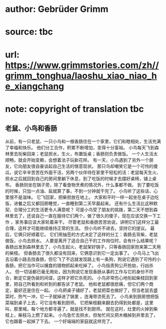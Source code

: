 # author: Gebrüder Grimm
# source: tbc
# url: https://www.grimmstories.com/zh//grimm_tonghua/laoshu_xiao_niao_he_xiangchang
# note: copyright of translation tbc

## 老鼠、小鸟和香肠 

从前，有一只老鼠、一只小鸟和一根香肠住在一个家里，它们和睦相处，生活充满了幸福和快乐。
他们分工合作，积累不断增加，变得十分富裕。
小鸟每天飞到森林里去衔柴回来；老鼠担水，生火，布置饭桌；香肠则负责做饭。
一个人生活太顺畅，就会开始变赖，会想着法子玩新花样。
有一天，小鸟遇到了另外一个朋友，它向朋友很自豪谈起自己生活的惬意现状。
那只鸟却嘲笑它是一个可怜的傻瓜，说它辛辛苦苦在外面干活，另两个伙伴待在家里干轻松的活：老鼠每天生火、担水之后就回到自己的房间里躺下休息，到了吃饭的时候才去摆好桌椅，铺上桌布。
香肠则坐在锅子旁，除了看食物烹煮的情况外，什么事都不做。
到了要吃饭的时候，只加一点油、盐就算了事，不到一分钟就干完了。
小鸟听了这些话，心里很不是滋味。 它飞回家，把柴担放在地上。
大家和平时一样一起坐在桌子边吃饭，进餐之后又都回房睡觉，一直睡到第二天早晨起来。
还有什么生活比这种默契、合理分工的生活更令人满意呢？
可是小鸟受了朋友的挑拨，第二天不想到森林里去了，还说自己一直在服待它们两个，做了很久的傻子，现在应该交换一下工作
，家务事应该大家轮着来干。
尽管老鼠和香肠苦苦劝说，讲明它们这样分工最合理，这样才可能继续维持正常的生活。
但小鸟听不进去，坚持它的提议。 最后，它俩只好顺着它。
它们用抽签的方式决定了这样的分工：香肠去背柴，老鼠做饭，小鸟去担水。
人要是离开了适合自己干的工作岗位时，会有什么结果呢？
香肠出发到森林里去了，小鸟生起火，老鼠架好锅子，只等香肠回家担来第二天用的柴枝。
但香肠去了很久都没有回来，它俩意识到它一定出事了。
小鸟马上飞出去沿着小路去找香肠，但它飞了不远就发现路上有一条狗，狗说它遇到了可怜的小香肠，把它当作可以捕食的猎物抓起来吃掉了。
小鸟指责狗公开抢劫，行凶杀人。
但一切话都已毫无用处，因为狗说它发现香肠从事的工作与它的身份不符合，断定它是伪装的间谍，这样才把它杀死的。
小鸟非常伤心地衔起柴枝回到家里，把自己所看到和听到的都告诉了老鼠。
他和老鼠都很悲痛，但它们两个商定，最好还是住在一起。
小鸟把桌子铺好了，老鼠把菜也做好了，但当老鼠去盛菜时，热气一冲，它一子就掉进了锅里
，连淹带烫死去了。 小鸟来到厨房想把饭菜端到桌子上去，可它没有看到厨师。
它把柴枝翻来翻去扔得到处都是，这里叫，那里喊，每个地方都寻遍了，就是找不到厨师。
就在这时，灶里的火掉到柴枝上，柴枝马上燃了起来。
小鸟急忙去担水，但匆忙间又把木桶掉到井里去了，它也跟着一起掉了下去。
一个好端端的家庭就这样完了。
